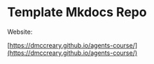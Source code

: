 # Template Mkdocs Repo

Website: 

[https://dmccreary.github.io/agents-course/](https://dmccreary.github.io/agents-course/)